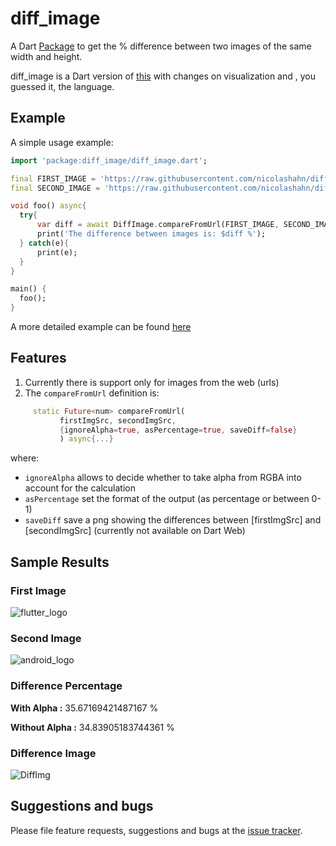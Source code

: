# diff_image

A Dart [Package](https://pub.dev/packages/diff_image) to get the % difference between two images of the same width and height.

diff_image is a Dart version of [this](https://github.com/nicolashahn/diffimg) with changes on visualization and , you guessed it, the language.

## Example

A simple usage example:

```dart
import 'package:diff_image/diff_image.dart';

final FIRST_IMAGE = 'https://raw.githubusercontent.com/nicolashahn/diffimg/master/images/mario-circle-cs.png';
final SECOND_IMAGE = 'https://raw.githubusercontent.com/nicolashahn/diffimg/master/images/mario-circle-node.png';

void foo() async{
  try{
      var diff = await DiffImage.compareFromUrl(FIRST_IMAGE, SECOND_IMAGE);
      print('The difference between images is: $diff %');
  } catch(e){
      print(e);
  }
}

main() {
  foo();
}
```

A more detailed example can be found [here](https://github.com/limonadev/diff_image/tree/master/example)

## Features

1. Currently there is support only for images from the web (urls)
2. The `compareFromUrl` definition is:
```dart
     static Future<num> compareFromUrl(
           firstImgSrc, secondImgSrc,
           {ignoreAlpha=true, asPercentage=true, saveDiff=false}
           ) async{...}
```
where:
+ `ignoreAlpha` allows to decide whether to take alpha from RGBA into account for the calculation
+ `asPercentage` set the format of the output (as percentage or between 0-1)
+ `saveDiff` save a png showing the differences between [firstImgSrc] and [secondImgSrc] (currently not available on Dart Web)

## Sample Results
### First Image
![flutter_logo](https://seeklogo.com/images/F/flutter-logo-5086DD11C5-seeklogo.com.png "Flutter Logo")
### Second Image
![android_logo](https://seeklogo.com/images/A/android-western-logo-8F117A7F00-seeklogo.com.png "Android Logo")
### Difference Percentage
**With Alpha    :** 35.67169421487167 %

**Without Alpha :** 34.83905183744361 %
### Difference Image
![DiffImg](https://raw.githubusercontent.com/limonadev/diff_image/master/DiffImg.png "DiffImg")


## Suggestions and bugs

Please file feature requests, suggestions and bugs at the [issue tracker][tracker].

[tracker]: https://github.com/limonadev/diff_image/issues
